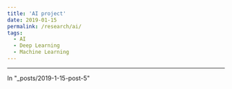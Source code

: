 ```yaml
---
title: 'AI project'
date: 2019-01-15
permalink: /research/ai/
tags:
  - AI
  - Deep Learning
  - Machine Learning
---
```


---
In "_posts/2019-1-15-post-5"

